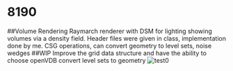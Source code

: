 # 8190
##Volume Rendering
Raymarch renderer with DSM for lighting showing volumes via a density field.
Header files were given in class, implementation done by me.
CSG operations, can convert geometry to level sets, noise wedges
##WIP
Improve the grid data structure and have the ability to choose openVDB
convert level sets to geometry
![test0](https://github.com/aahartley/8190/assets/50050814/63f44668-a09d-4e32-9f89-abd53c4c902d)
